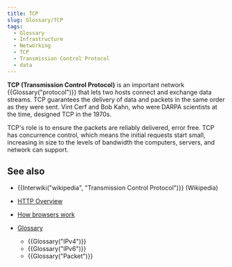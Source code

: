 ```yaml
---
title: TCP
slug: Glossary/TCP
tags:
  - Glossary
  - Infrastructure
  - Networking
  - TCP
  - Transmission Control Protocol
  - data
---
```

**TCP (Transmission Control Protocol)** is an important network {{Glossary("protocol")}} that lets two hosts connect and exchange data streams.  TCP guarantees the delivery of data and packets in the same order as they were sent.  Vint Cerf and Bob Kahn, who were DARPA scientists at the time, designed TCP in the 1970s.

TCP's role is to ensure the packets are reliably delivered, error free.  TCP has concurrence control, which means the initial requests start small, increasing in size to the levels of bandwidth the computers, servers, and network can support.

## See also

- {{Interwiki("wikipedia", "Transmission Control Protocol")}} (Wikipedia)
- [HTTP Overview](/en-US/docs/Web/HTTP/Overview)
- [How browsers work](/en-US/docs/Web/Performance/How_browsers_work)
- [Glossary](/en-US/docs/Glossary)

  - {{Glossary("IPv4")}}
  - {{Glossary("IPv6")}}
  - {{Glossary("Packet")}}
